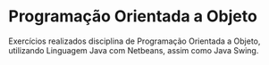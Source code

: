 # Programação Orientada a Objeto
 Exercícios realizados disciplina de Programação Orientada a Objeto, utilizando Linguagem Java com Netbeans, assim como Java Swing.
